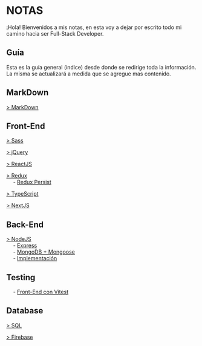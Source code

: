 # NOTAS

¡Hola! Bienvenidos a mis notas, en esta voy a dejar por escrito todo mi camino hacia ser Full-Stack Developer.

## Guía

Esta es la guía general (indice) desde donde se redirige toda la información.
La misma se actualizará a medida que se agregue mas contenido.

## MarkDown

[&gt; MarkDown](MARKDOWN.md)

## Front-End

[&gt; Sass](public/Front-End/Sass/Sass.md)

[&gt; jQuery](public/Front-End/JQuery/JQuery.md)

[&gt; ReactJS](public/Front-End/ReactJS/ReactJS.md)

[&gt; Redux](public/Front-End/Redux/Redux.md)  
&emsp; - [Redux Persist](public/Front-End/Redux/Redux.md#mantener-el-estado)

[&gt; TypeScript](public/Front-End/TypeScript/TypeScript.md)

[&gt; NextJS](public/Front-End/NextJS/NextJS.md)

## Back-End

[&gt; NodeJS](public/BackEnd/NodeJS/NodeJS.md)  
&emsp; - [Express](public/BackEnd/NodeJS/NodeJS.md#express)  
&emsp; - [MongoDB + Mongoose](public/BackEnd/NodeJS/NodeJS.md#mongoose)  
&emsp; - [Implementación](public/BackEnd/NodeJS/NodeJS.md#proyecto)  

## Testing

&emsp; - [Front-End con Vitest](public/Testing/Front/React-Testing-Vitest.md)  

## Database

[&gt; SQL](public/DataBase/SQL/SQL.md)

[&gt; Firebase](public/DataBase/Firebase/Firebase.md)
